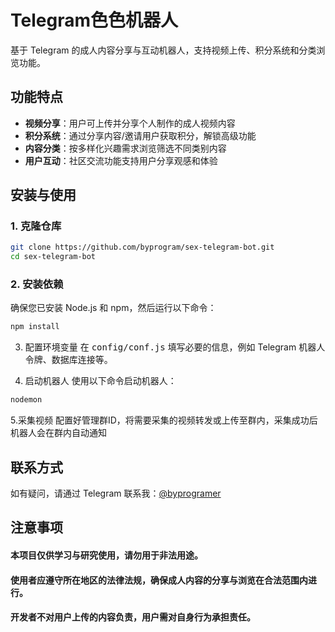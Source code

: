 # Telegram色色机器人

基于 Telegram 的成人内容分享与互动机器人，支持视频上传、积分系统和分类浏览功能。

## 功能特点

- **视频分享**：用户可上传并分享个人制作的成人视频内容
- **积分系统**：通过分享内容/邀请用户获取积分，解锁高级功能
- **内容分类**：按多样化兴趣需求浏览筛选不同类别内容
- **用户互动**：社区交流功能支持用户分享观感和体验

## 安装与使用

### 1. 克隆仓库
```bash
git clone https://github.com/byprogram/sex-telegram-bot.git
cd sex-telegram-bot
```
### 2. 安装依赖
确保您已安装 Node.js 和 npm，然后运行以下命令：

```bash
npm install
```

3. 配置环境变量
在 <kbd>config/conf.js</kbd> 填写必要的信息，例如 Telegram 机器人令牌、数据库连接等。

4. 启动机器人
使用以下命令启动机器人：

```bash
nodemon
```

5.采集视频
配置好管理群ID，将需要采集的视频转发或上传至群内，采集成功后机器人会在群内自动通知

## 联系方式
如有疑问，请通过 Telegram 联系我：[@byprogramer](https://t.me/byprogramer)

## 注意事项
#### 本项目仅供学习与研究使用，请勿用于非法用途。
#### 使用者应遵守所在地区的法律法规，确保成人内容的分享与浏览在合法范围内进行。
#### 开发者不对用户上传的内容负责，用户需对自身行为承担责任。
